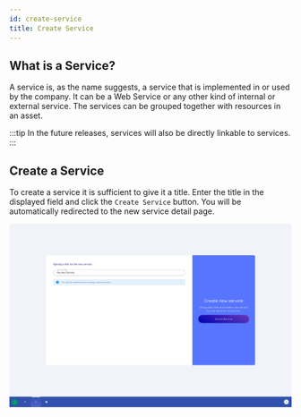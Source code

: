 ```yaml
---
id: create-service
title: Create Service
---
```


## What is a Service?

A service is, as the name suggests, a service that is implemented in or used by the company.
It can be a Web Service or any other kind of internal or external service.
The services can be grouped together with resources in an asset.

:::tip
In the future releases, services will also be directly linkable to services.
:::

## Create a Service

To create a service it is sufficient to give it a title.
Enter the title in the displayed field and click the `Create Service` button.
You will be automatically redirected to the new service detail page.

![DIVA Create Service](/diva_4.0.0/screenshots/create_service.png)
